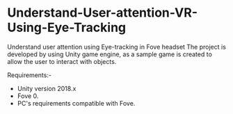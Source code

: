 # Understand-User-attention-VR-Using-Eye-Tracking
Understand user attention using Eye-tracking in Fove headset 
The project is developed by using Unity game engine, as a sample game is created to allow the user to interact with objects. 

Requirements:-
  - Unity version 2018.x
  - Fove 0.
  - PC's requirements compatible with Fove.
